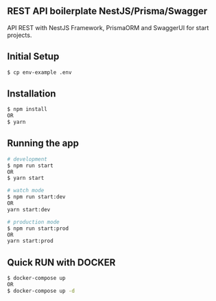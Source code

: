 ## REST API boilerplate NestJS/Prisma/Swagger

API REST with NestJS Framework, PrismaORM and SwaggerUI for start projects.

## Initial Setup

```bash
$ cp env-example .env
```

## Installation

```bash
$ npm install
OR
$ yarn
```

## Running the app

```bash
# development
$ npm run start
OR
$ yarn start

# watch mode
$ npm run start:dev
OR
yarn start:dev

# production mode
$ npm run start:prod
OR
yarn start:prod
```

## Quick RUN with DOCKER

```bash
$ docker-compose up
OR
$ docker-compose up -d
```
